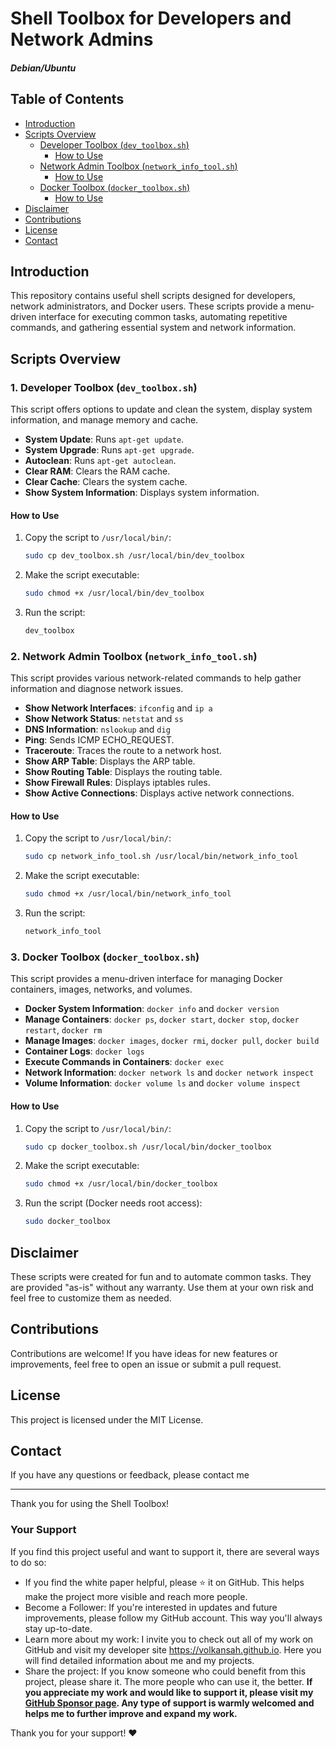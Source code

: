 # Shell Toolbox for Developers and Network Admins
##### Debian/Ubuntu


## Table of Contents

- [Introduction](#introduction)
- [Scripts Overview](#scripts-overview)
  - [Developer Toolbox (`dev_toolbox.sh`)](#1-developer-toolbox-dev_toolboxsh)
    - [How to Use](#how-to-use)
  - [Network Admin Toolbox (`network_info_tool.sh`)](#2-network-admin-toolbox-network_info_toolsh)
    - [How to Use](#how-to-use-1)
  - [Docker Toolbox (`docker_toolbox.sh`)](#3-docker-toolbox-docker_toolboxsh)
    - [How to Use](#how-to-use-2)
- [Disclaimer](#disclaimer)
- [Contributions](#contributions)
- [License](#license)
- [Contact](#contact)


## Introduction

This repository contains useful shell scripts designed for developers, network administrators, and Docker users. These scripts provide a menu-driven interface for executing common tasks, automating repetitive commands, and gathering essential system and network information.

## Scripts Overview

### 1. Developer Toolbox (`dev_toolbox.sh`)

This script offers options to update and clean the system, display system information, and manage memory and cache.

- **System Update**: Runs `apt-get update`.
- **System Upgrade**: Runs `apt-get upgrade`.
- **Autoclean**: Runs `apt-get autoclean`.
- **Clear RAM**: Clears the RAM cache.
- **Clear Cache**: Clears the system cache.
- **Show System Information**: Displays system information.

#### How to Use
1. Copy the script to `/usr/local/bin/`:
    ```bash
    sudo cp dev_toolbox.sh /usr/local/bin/dev_toolbox
    ```
2. Make the script executable:
    ```bash
    sudo chmod +x /usr/local/bin/dev_toolbox
    ```
3. Run the script:
    ```bash
    dev_toolbox
    ```

### 2. Network Admin Toolbox (`network_info_tool.sh`)

This script provides various network-related commands to help gather information and diagnose network issues.

- **Show Network Interfaces**: `ifconfig` and `ip a`
- **Show Network Status**: `netstat` and `ss`
- **DNS Information**: `nslookup` and `dig`
- **Ping**: Sends ICMP ECHO_REQUEST.
- **Traceroute**: Traces the route to a network host.
- **Show ARP Table**: Displays the ARP table.
- **Show Routing Table**: Displays the routing table.
- **Show Firewall Rules**: Displays iptables rules.
- **Show Active Connections**: Displays active network connections.

#### How to Use
1. Copy the script to `/usr/local/bin/`:
    ```bash
    sudo cp network_info_tool.sh /usr/local/bin/network_info_tool
    ```
2. Make the script executable:
    ```bash
    sudo chmod +x /usr/local/bin/network_info_tool
    ```
3. Run the script:
    ```bash
    network_info_tool
    ```

### 3. Docker Toolbox (`docker_toolbox.sh`)

This script provides a menu-driven interface for managing Docker containers, images, networks, and volumes.

- **Docker System Information**: `docker info` and `docker version`
- **Manage Containers**: `docker ps`, `docker start`, `docker stop`, `docker restart`, `docker rm`
- **Manage Images**: `docker images`, `docker rmi`, `docker pull`, `docker build`
- **Container Logs**: `docker logs`
- **Execute Commands in Containers**: `docker exec`
- **Network Information**: `docker network ls` and `docker network inspect`
- **Volume Information**: `docker volume ls` and `docker volume inspect`

#### How to Use
1. Copy the script to `/usr/local/bin/`:
    ```bash
    sudo cp docker_toolbox.sh /usr/local/bin/docker_toolbox
    ```
2. Make the script executable:
    ```bash
    sudo chmod +x /usr/local/bin/docker_toolbox
    ```
3. Run the script (Docker needs root access):
    ```bash
    sudo docker_toolbox
    ```


## Disclaimer

These scripts were created for fun and to automate common tasks. They are provided "as-is" without any warranty. Use them at your own risk and feel free to customize them as needed.

## Contributions

Contributions are welcome! If you have ideas for new features or improvements, feel free to open an issue or submit a pull request.

## License

This project is licensed under the MIT License.

## Contact

If you have any questions or feedback, please contact me

---

Thank you for using the Shell Toolbox!

### Your Support
If you find this project useful and want to support it, there are several ways to do so:

- If you find the white paper helpful, please ⭐ it on GitHub. This helps make the project more visible and reach more people.
- Become a Follower: If you're interested in updates and future improvements, please follow my GitHub account. This way you'll always stay up-to-date.
- Learn more about my work: I invite you to check out all of my work on GitHub and visit my developer site https://volkansah.github.io. Here you will find detailed information about me and my projects.
- Share the project: If you know someone who could benefit from this project, please share it. The more people who can use it, the better.
**If you appreciate my work and would like to support it, please visit my [GitHub Sponsor page](https://github.com/sponsors/volkansah). Any type of support is warmly welcomed and helps me to further improve and expand my work.**

Thank you for your support! ❤️
